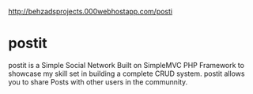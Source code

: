 http://behzadsprojects.000webhostapp.com/posti
# postit

postit is a Simple Social Network Built on SimpleMVC PHP Framework to showcase my skill set in building a complete CRUD system.
postit allows you to share Posts with other users in the communnity.
